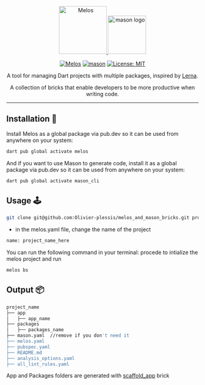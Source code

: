 <p align="center">
 <a href="https://melos.invertase.dev/~melos-latest">
  <img src="https://static.invertase.io/assets/melos-logo.png" alt="Melos"  height="125" alt="melos logo" />
  </a>
<img src="https://raw.githubusercontent.com/felangel/mason/master/assets/mason_full.png" height="100" alt="mason logo" />
</p>

<p align="center">
  <a href="https://github.com/invertase/melos#readme-badge"><img src="https://img.shields.io/badge/maintained%20with-melos-f700ff.svg?style=flat-square" alt="Melos" /></a>
<a href="https://github.com/felangel/mason/actions"><img src="https://github.com/felangel/mason/workflows/mason/badge.svg" alt="mason"></a>
<a href="https://opensource.org/licenses/MIT"><img src="https://img.shields.io/badge/license-MIT-purple.svg" alt="License: MIT"></a>
</p>

<p align="center">
  <span>A tool for managing Dart projects with multiple packages, inspired by <a href="https://lerna.js.org">Lerna</a>.</span>
</p>

<p align="center">
A collection of bricks that enable developers to be more productive when writing code.
</p>

---

## Installation 💾

Install Melos as a global package via pub.dev so it can be used from anywhere on your system:

``` sh
dart pub global activate melos
```
And if you want to use Mason to generate code, install it as a global package via pub.dev so it can be used from anywhere on your system:
``` sh
dart pub global activate mason_cli
```


## Usage 🕹️
``` sh
git clone git@github.com:Olivier-plessis/melos_and_mason_bricks.git project_name_here --branch feature/melos_starter_app

```



 - in the melos.yaml file, change the name of the project
``` sh
name: project_name_here
```
You can run the following command in your terminal:
procede to intialize the melos project and run

``` sh
melos bs
```


## Output 📦

``` sh
project_name
├── app 
│   ├── app_name
├── packages
│   ├── packages_name
├── mason.yaml  //remove if you don't need it
├── melos.yaml
├── pubspec.yaml
├── README.md 
├── analysis_options.yaml 
├── all_lint_rules.yaml 
 ```
App and Packages folders are generated with [scaffold_app](https://github.com/Olivier-plessis/melos_and_mason_bricks/tree/feature/bricks/bricks/scaffold_app) brick 